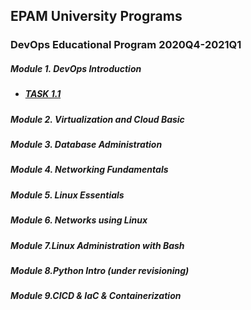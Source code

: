 ## **EPAM University Programs**
### DevOps Educational Program 2020Q4-2021Q1
##### Module 1. DevOps Introduction
* ##### [TASK 1.1](https://github.com/JuniorDevOps/DevOps_online_Kiev_2020Q42021Q1/tree/main/m1/task1.1)

##### Module 2. Virtualization and Cloud Basic
##### Module 3. Database Administration
##### Module 4. Networking Fundamentals
##### Module 5. Linux Essentials
##### Module 6. Networks using Linux
##### Module 7.Linux Administration with Bash
##### Module 8.Python Intro (under revisioning)
##### Module 9.CICD & IaC & Containerization
